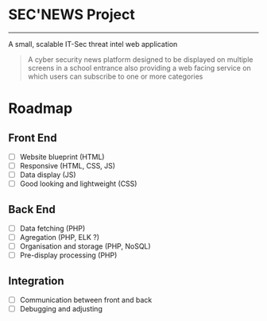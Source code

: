 # SEC'NEWS Project

---

A small, scalable IT-Sec threat intel web application

> A cyber security news platform designed to be displayed on multiple screens in a school entrance
> also providing a web facing service on which users can subscribe to one or more categories

# Roadmap

## Front End

- [ ]  Website blueprint (HTML)
- [ ]  Responsive (HTML, CSS, JS)
- [ ]  Data display (JS)
- [ ]  Good looking and lightweight (CSS)

## Back End

- [ ]  Data fetching (PHP)
- [ ]  Agregation (PHP, ELK ?)
- [ ]  Organisation and storage (PHP, NoSQL)
- [ ]  Pre-display processing (PHP)

## Integration

- [ ]  Communication between front and back
- [ ]  Debugging and adjusting
